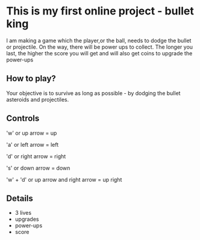 # This is my first online project - bullet king

I am making a game which the player,or the ball, needs to dodge the bullet or projectile. On the way, there will be power ups to collect. The longer you last, the higher the score you will get and will also get coins to upgrade the power-ups

## How to play?

Your objective is to survive as long as possible - by dodging the bullet asteroids and projectiles.

## Controls

'w' or up arrow = up

'a' or left arrow = left

'd' or right arrow = right

's' or down arrow = down

'w' + 'd' or up arrow and right arrow = up right

## Details
- 3 lives
- upgrades
- power-ups
- score

